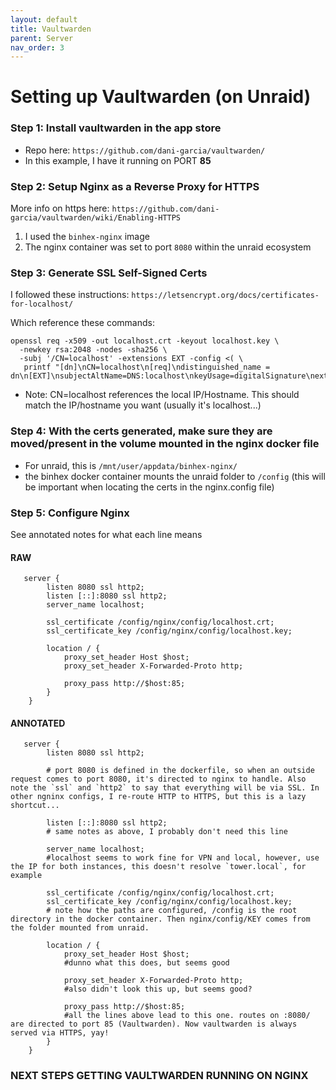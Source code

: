 ```yaml
---
layout: default
title: Vaultwarden
parent: Server
nav_order: 3
---
```



# Setting up Vaultwarden (on Unraid)

### Step 1: Install vaultwarden in the app store

* Repo here: `https://github.com/dani-garcia/vaultwarden/`
* In this example, I have it running on PORT **85**

### Step 2: Setup Nginx as a Reverse Proxy for HTTPS

More info on https here: `https://github.com/dani-garcia/vaultwarden/wiki/Enabling-HTTPS`

1. I used the `binhex-nginx` image
2. The nginx container was set to port `8080` within the unraid ecosystem

### Step 3: Generate SSL Self-Signed Certs

I followed these instructions: `https://letsencrypt.org/docs/certificates-for-localhost/`

Which reference these commands: 

```
openssl req -x509 -out localhost.crt -keyout localhost.key \
  -newkey rsa:2048 -nodes -sha256 \
  -subj '/CN=localhost' -extensions EXT -config <( \
   printf "[dn]\nCN=localhost\n[req]\ndistinguished_name = dn\n[EXT]\nsubjectAltName=DNS:localhost\nkeyUsage=digitalSignature\nextendedKeyUsage=serverAuth")

```

* Note: CN=localhost references the local IP/Hostname. This should match the IP/hostname you want (usually it's localhost...)

### Step 4: With the certs generated, make sure they are moved/present in the volume mounted in the nginx docker file

* For unraid, this is `/mnt/user/appdata/binhex-nginx/`
* the binhex docker container mounts the unraid folder to `/config` (this will be important when locating the certs in the nginx.config file)

### Step 5: Configure Nginx

See annotated notes for what each line means

#### RAW
```
   server {
        listen 8080 ssl http2; 
        listen [::]:8080 ssl http2;
        server_name localhost;

        ssl_certificate /config/nginx/config/localhost.crt;
        ssl_certificate_key /config/nginx/config/localhost.key;

        location / {
            proxy_set_header Host $host;
            proxy_set_header X-Forwarded-Proto http;

            proxy_pass http://$host:85;
        }
    }
```

#### ANNOTATED

```
   server {
        listen 8080 ssl http2; 

        # port 8080 is defined in the dockerfile, so when an outside request comes to port 8080, it's directed to nginx to handle. Also note the `ssl` and `http2` to say that everything will be via SSL. In other ngninx configs, I re-route HTTP to HTTPS, but this is a lazy shortcut... 

        listen [::]:8080 ssl http2;
        # same notes as above, I probably don't need this line

        server_name localhost;
        #localhost seems to work fine for VPN and local, however, use the IP for both instances, this doesn't resolve `tower.local`, for example

        ssl_certificate /config/nginx/config/localhost.crt;
        ssl_certificate_key /config/nginx/config/localhost.key;
        # note how the paths are configured, /config is the root directory in the docker container. Then nginx/config/KEY comes from the folder mounted from unraid.

        location / {
            proxy_set_header Host $host;
            #dunno what this does, but seems good

            proxy_set_header X-Forwarded-Proto http;
            #also didn't look this up, but seems good?

            proxy_pass http://$host:85;
            #all the lines above lead to this one. routes on :8080/ are directed to port 85 (Vaultwarden). Now vaultwarden is always served via HTTPS, yay!
        }
    }
```

### NEXT STEPS GETTING VAULTWARDEN RUNNING ON NGINX
